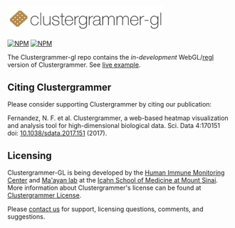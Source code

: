 <!-- # clustergrammer -->
<!-- # ![clustergrammer_logo](img/clustergrammer_logo.png | width=100) -->


<img src='img/clustergrammer-gl_logo.png' alt="Clustergramer" width="350px" >

[![NPM](https://img.shields.io/npm/v/clustergrammer-gl.svg)](https://www.npmjs.com/package/clustergrammer-gl)
[![NPM](https://img.shields.io/npm/l/clustergrammer-gl.svg)](https://github.com/ismms-himc/clustergrammer-gl/blob/master/LICENSE)

The Clustergrammer-gl repo contains the *in-development* WebGL/[regl](http://regl.party/) version of Clustergrammer. See [live example](https://ismms-himc.github.io/clustergrammer-gl/).


## Citing Clustergrammer
Please consider supporting Clustergrammer by citing our publication:

Fernandez, N. F. et al. Clustergrammer, a web-based heatmap visualization and analysis tool for high-dimensional biological data. Sci. Data 4:170151 doi: [10.1038/sdata.2017.151](https://www.nature.com/articles/sdata2017151 ) (2017).

## Licensing
Clustergrammer-GL is being developed by the [Human Immune Monitoring Center](https://icahn.mssm.edu/research/human-immune-monitoring-center) and [Ma'ayan lab](http://labs.icahn.mssm.edu/maayanlab/) at the [Icahn School of Medicine at Mount Sinai](http://icahn.mssm.edu/). More information about Clustergrammer's license can be found at [Clustergrammer License](https://clustergrammer.readthedocs.io/license.html).

Please [contact us](http://clustergrammer.readthedocs.io/#funding-and-contact) for support, licensing questions, comments, and suggestions.
